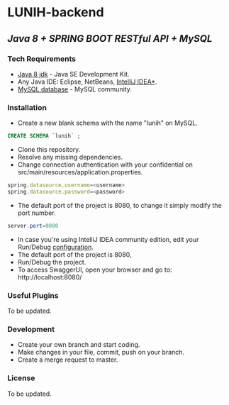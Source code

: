 # LUNIH-backend
## _Java 8 + SPRING BOOT RESTful API + MySQL_


### Tech Requirements

- [Java 8 jdk](https://www.oracle.com/java/technologies/javase/javase8-archive-downloads.html) - Java SE Development Kit.
- Any Java IDE: Eclipse, NetBeans, [IntelliJ IDEA*](https://www.jetbrains.com/idea/download).
- [MySQL database](https://dev.mysql.com/downloads/) - MySQL community.

### Installation

- Create a new blank schema with the name "lunih" on MySQL.
```sql
CREATE SCHEMA `lunih` ;
```

- Clone this repository.
- Resolve any missing dependencies.
- Change connection authentication with your confidential on src/main/resources/application.properties.
```javascript
spring.datasource.username=<username>
spring.datasource.password=<password>
```

- The default port of the project is 8080, to change it simply modify the port number.
```java
server.port=8080
```
- In case you're using IntelliJ IDEA community edition, edit your Run/Debug [configuration](https://stackoverflow.com/a/72956557).
- The default port of the project is 8080, 
- Run/Debug the project.
- To access SwaggerUI, open your browser and go to: http://localhost:8080/

### Useful Plugins
To be updated.

### Development

- Create your own branch and start coding.
- Make changes in your file, commit, push on your branch.
- Create a merge request to master.

### License
To be updated.
